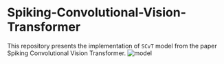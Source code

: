 # Spiking-Convolutional-Vision-Transformer
This repository presents the implementation of `SCvT` model from the paper Spiking Convolutional Vision Transformer.
![model](model.png)
